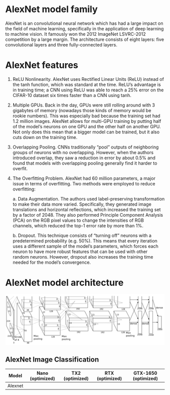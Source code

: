 # AlexNet model family

AlexNet is an convolutional neural network which has had a large impact on the field of machine learning, specifically in the application of deep learning to machine vision. It famously won the 2012 ImageNet LSVRC-2012 competition by a large margin. The architecture consists of eight layers: five convolutional layers and three fully-connected layers.

# AlexNet features

1. ReLU Nonlinearity. AlexNet uses Rectified Linear Units (ReLU) instead of the tanh function, which was standard at the time. ReLU’s advantage is in training time; a CNN using ReLU was able to reach a 25% error on the CIFAR-10 dataset six times faster than a CNN using tanh.
2. Multiple GPUs. Back in the day, GPUs were still rolling around with 3 gigabytes of memory (nowadays those kinds of memory would be rookie numbers). This was especially bad because the training set had 1.2 million images. AlexNet allows for multi-GPU training by putting half of the model’s neurons on one GPU and the other half on another GPU. Not only does this mean that a bigger model can be trained, but it also cuts down on the training time.
3. Overlapping Pooling. CNNs traditionally “pool” outputs of neighboring groups of neurons with no overlapping. However, when the authors introduced overlap, they saw a reduction in error by about 0.5% and found that models with overlapping pooling generally find it harder to overfit.
4. The Overfitting Problem. AlexNet had 60 million parameters, a major issue in terms of overfitting. Two methods were employed to reduce overfitting:

    a. Data Augmentation. The authors used label-preserving transformation to make their data more varied. Specifically, they generated image translations and horizontal reflections, which increased the training set by a factor of 2048. They also performed Principle Component Analysis (PCA) on the RGB pixel values to change the intensities of RGB channels, which reduced the top-1 error rate by more than 1%.
    
    b. Dropout. This technique consists of “turning off” neurons with a predetermined probability (e.g. 50%). This means that every iteration uses a different sample of the model’s parameters, which forces each neuron to have more robust features that can be used with other random neurons. However, dropout also increases the training time needed for the model’s convergence.

# AlexNet model architecture

![](https://github.com/rohitkatakolen/classification_model_architecure_md/blob/main/img/alexnet_model_architecture.png)


## AlexNet Image Classification
| Model    | Nano (optimized) | TX2 (optimized)    | RTX (optimized)    |GTX-1650 (optimized)    |
|----------|:--------------:|:---------------:|:----------------:|:-----------------:|
| Alexnet |  |  |  |  |

